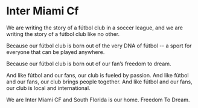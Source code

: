 # Inter Miami Cf
We are writing the story of a fútbol club in a soccer league, and we are writing the story of a fútbol club like no other.

Because our fútbol club is born out of the very DNA of fútbol -- a sport for everyone that can be played anywhere.

Because our fútbol club is born out of our fan’s freedom to dream.

And like fútbol and our fans, our club is fueled by passion.
And like fútbol and our fans, our club brings people together.
And like fútbol and our fans, our club is local and international.

We are Inter Miami CF and South Florida is our home.
Freedom To Dream.
